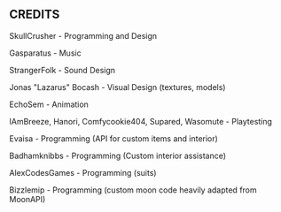 ## CREDITS

SkullCrusher - Programming and Design

Gasparatus - Music

StrangerFolk - Sound Design

Jonas "Lazarus" Bocash - Visual Design (textures, models)

EchoSem - Animation

IAmBreeze, Hanori, Comfycookie404, Supared, Wasomute - Playtesting

Evaisa - Programming (API for custom items and interior)

Badhamknibbs - Programming (Custom interior assistance) 

AlexCodesGames - Programming (suits)

Bizzlemip - Programming (custom moon code heavily adapted from MoonAPI)
